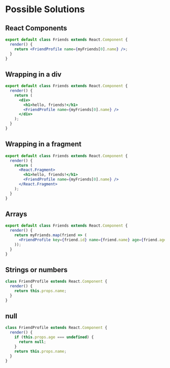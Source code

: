 # Possible Solutions

## React Components

```jsx
export default class Friends extends React.Component {
  render() {
    return <FriendProfile name={myFriends[0].name} />;
  }
}
```

## Wrapping in a div

```jsx
export default class Friends extends React.Component {
  render() {
    return (
      <div>
        <h1>hello, friends!</h1>
        <FriendProfile name={myFriends[0].name} />
      </div>
    );
  }
}
```

## Wrapping in a fragment

```jsx
export default class Friends extends React.Component {
  render() {
    return (
      <React.Fragment>
        <h1>hello, friends!</h1>
        <FriendProfile name={myFriends[0].name} />
      </React.Fragment>
    );
  }
}
```

## Arrays

```jsx
export default class Friends extends React.Component {
  render() {
    return myFriends.map(friend => (
      <FriendProfile key={friend.id} name={friend.name} age={friend.age} />
    ));
  }
}
```

## Strings or numbers

```jsx
class FriendProfile extends React.Component {
  render() {
    return this.props.name;
  }
}
```

## null

```jsx
class FriendProfile extends React.Component {
  render() {
    if (this.props.age === undefined) {
      return null;
    }
    return this.props.name;
  }
}
```
